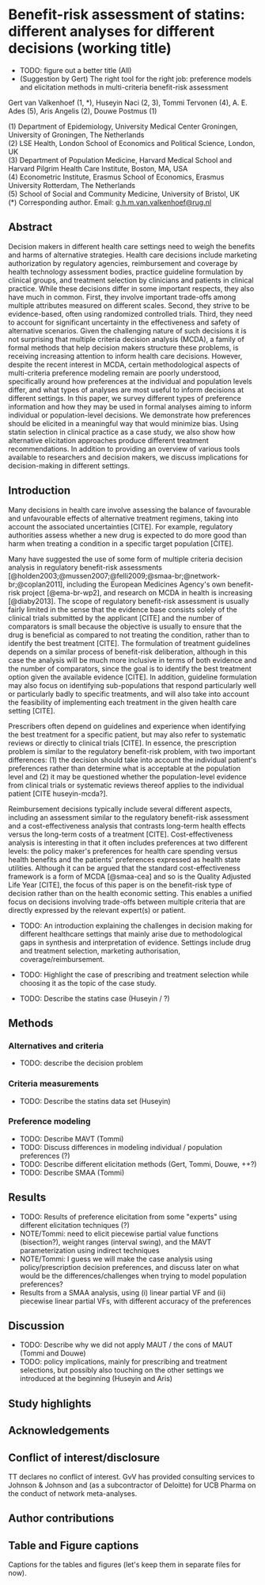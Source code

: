 # Benefit-risk assessment of statins: different analyses for different decisions (working title) #

 - TODO: figure out a better title (All)
 - (Suggestion by Gert) The right tool for the right job: preference models and elicitation methods in multi-criteria benefit-risk assessment

Gert van Valkenhoef (1, *), Huseyin Naci (2, 3), Tommi Tervonen (4), A. E. Ades (5), Aris Angelis (2), Douwe Postmus (1)

(1) Department of Epidemiology, University Medical Center Groningen, University of Groningen, The Netherlands  
(2) LSE Health, London School of Economics and Political Science, London, UK  
(3) Department of Population Medicine, Harvard Medical School and Harvard Pilgrim Health Care Institute, Boston, MA, USA  
(4) Econometric Institute, Erasmus School of Economics, Erasmus University Rotterdam, The Netherlands  
(5) School of Social and Community Medicine, University of Bristol, UK  
(*) Corresponding author. Email: g.h.m.van.valkenhoef@rug.nl


## Abstract ##

Decision makers in different health care settings need to weigh the benefits and harms of alternative strategies.
Health care decisions include marketing authorization by regulatory agencies, reimbursement and coverage by health technology assessment bodies, practice guideline formulation by clinical groups, and treatment selection by clinicians and patients in clinical practice.
While these decisions differ in some important respects, they also have much in common.
First, they involve important trade-offs among multiple attributes measured on different scales.
Second, they strive to be evidence-based, often using randomized controlled trials.
Third, they need to account for significant uncertainty in the effectiveness and safety of alternative scenarios.
Given the challenging nature of such decisions it is not surprising that multiple criteria decision analysis (MCDA), a family of formal methods that help decision makers structure these problems, is receiving increasing attention to inform health care decisions.
However, despite the recent interest in MCDA, certain methodological aspects of multi-criteria preference modeling remain are poorly understood, specifically around how preferences at the individual and population levels differ, and what types of analyses are most useful to inform decisions at different settings.
In this paper, we survey different types of preference information and how they may be used in formal analyses aiming to inform individual or population-level decisions.
We demonstrate how preferences should be elicited in a meaningful way that would minimize bias.
Using statin selection in clinical practice as a case study, we also show how alternative elicitation approaches produce different treatment recommendations.
In addition to providing an overview of various tools available to researchers and decision makers, we discuss implications for decision-making in different settings.

## Introduction ##

Many decisions in health care involve assessing the balance of favourable and unfavourable effects of alternative treatment regimens, taking into account the associated uncertainties [CITE].
For example, regulatory authorities assess whether a new drug is expected to do more good than harm when treating a condition in a specific target population [CITE].

Many have suggested the use of some form of multiple criteria decision analysis in regulatory benefit-risk assessments [@holden2003;@mussen2007;@felli2009;@smaa-br;@network-br;@coplan2011], including the European Medicines Agency's own benefit-risk project [@ema-br-wp2], and research on MCDA in health is increasing [@diaby2013].
The scope of regulatory benefit-risk assessment is usually fairly limited in the sense that the evidence base consists solely of the clinical trials submitted by the applicant [CITE] and the number of comparators is small because the objective is usually to ensure that the drug is beneficial as compared to not treating the condition, rather than to identify the best treatment [CITE].
The formulation of treatment guidelines depends on a similar process of benefit-risk deliberation, although in this case the analysis will be much more inclusive in terms of both evidence and the number of comparators, since the goal is to identify the best treatment option given the available evidence [CITE].
In addition, guideline formulation may also focus on identifying sub-populations that respond particularly well or particularly badly to specific treatments, and will also take into account the feasibility of implementing each treatment in the given health care setting [CITE].

Prescribers often depend on guidelines and experience when identifying the best treatment for a specific patient, but may also refer to systematic reviews or directly to clinical trials [CITE].
In essence, the prescription problem is similar to the regulatory benefit-risk problem, with two important differences: (1) the decision should take into account the individual patient's preferences rather than determine what is acceptable at the population level and (2) it may be questioned whether the population-level evidence from clinical trials or systematic reviews thereof applies to the individual patient [CITE huseyin-mcda?].

Reimbursement decisions typically include several different aspects, including an assessment similar to the regulatory benefit-risk assessment and a cost-effectiveness analysis that contrasts long-term health effects versus the long-term costs of a treatment [CITE].
Cost-effectiveness analysis is interesting in that it often includes preferences at two different levels: the policy maker's preferences for health care spending versus health benefits and the patients' preferences expressed as health state utilities.
Although it can be argued that the standard cost-effectiveness framework is a form of MCDA [@smaa-cea] and so is the Quality Adjusted Life Year [CITE], the focus of this paper is on the benefit-risk type of decision rather than on the health economic setting.
This enables a unified focus on decisions involving trade-offs between multiple criteria that are directly expressed by the relevant expert(s) or patient.

 - TODO: An introduction explaining the challenges in decision making for different healthcare settings that mainly arise due to methodological gaps in synthesis and interpretation of evidence. Settings include drug and treatment selection, marketing authorisation, coverage/reimbursement.

 - TODO: Highlight the case of prescribing and treatment selection while choosing it as the topic of the case study.

 - TODO: Describe the statins case (Huseyin / ?)

## Methods ##

### Alternatives and criteria ###

 - TODO: describe the decision problem

### Criteria measurements ###

 - TODO: Describe the statins data set (Huseyin)

### Preference modeling ###

 - TODO: Describe MAVT (Tommi)
 - TODO: Discuss differences in modeling individual / population preferences (?)
 - TODO: Describe different elicitation methods (Gert, Tommi, Douwe, ++?)
 - TODO: Describe SMAA (Tommi)

## Results ##

 - TODO: Results of preference elicitation from some "experts" using different elicitation techniques (?)
 - NOTE/Tommi: need to elicit piecewise partial value functions (bisection?), weight ranges (interval swing), and the MAVT parameterization using indirect techniques
 - NOTE/Tommi: I guess we will make the case analysis using policy/prescription decision preferences, and discuss later on what would be the differences/challenges when trying to model population preferences?
 - Results from a SMAA analysis, using (i) linear partial VF and (ii) piecewise linear partial VFs, with different accuracy of the preferences

## Discussion ##

 - TODO: Describe why we did not apply MAUT / the cons of MAUT (Tommi and Douwe)
 - TODO: policy implications, mainly for prescribing and treatment selections, but possibly also touching on the other settings we introduced at the beginning (Huseyin and Aris)

## Study highlights ##

## Acknowledgements ##

## Conflict of interest/disclosure ##

TT declares no conflict of interest.
GvV has provided consulting services to Johnson & Johnson and (as a subcontractor of Deloitte) for UCB Pharma on the conduct of network meta-analyses. 

## Author contributions ##


## Table and Figure captions ##

Captions for the tables and figures (let's keep them in separate files for now).
